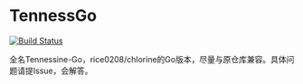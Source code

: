# TennessGo

[![Build Status](https://img.shields.io/endpoint.svg?url=https%3A%2F%2Factions-badge.atrox.dev%2Fz-t-y%2Ftennessine-go%2Fbadge%3Fref%3Dmain&style=flat)](https://actions-badge.atrox.dev/z-t-y/tennessine-go/goto?ref=main)

全名Tennessine-Go，rice0208/chlorine的Go版本，尽量与原仓库兼容。具体问题请提Issue，会解答。

